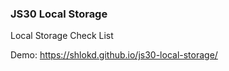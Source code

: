 ### JS30 Local Storage

Local Storage Check List 

Demo: https://shlokd.github.io/js30-local-storage/
